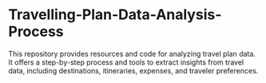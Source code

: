 # Travelling-Plan-Data-Analysis-Process
This repository provides resources and code for analyzing travel plan data. It offers a step-by-step process and tools to extract insights from travel data, including destinations, itineraries, expenses, and traveler preferences.
